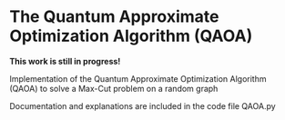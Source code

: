 # The Quantum Approximate Optimization Algorithm (QAOA)

**This work is still in progress!**

Implementation of the Quantum Approximate Optimization Algorithm (QAOA) to solve a Max-Cut problem on a random graph

Documentation and explanations are included in the code file QAOA.py
